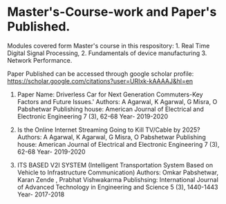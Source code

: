 # Master's-Course-work and Paper's Published.
Modules covered form Master's course in this respository: 1. Real Time Digital Signal Processing, 2. Fundamentals of device manufacturing 3. Network Performance.

Paper Published can be accessed through google scholar profile: https://scholar.google.com/citations?user=URIxk-kAAAAJ&hl=en

1. Paper Name: Driverless Car for Next Generation Commuters-Key Factors and Future Issues.'
   Authors: A Agarwal, K Agarwal, G Misra, O Pabshetwar
   Publishing house: American Journal of Electrical and Electronic Engineering 7 (3), 62-68
   Year- 2019-2020
   
2. Is the Online Internet Streaming Going to Kill TV/Cable by 2025? 
   Authors: A Agarwal, K Agarwal, G Misra, O Pabshetwar
   Publishing house: American Journal of Electrical and Electronic Engineering 7 (3), 62-68
   Year- 2019-2020
 
3. ITS BASED V2I SYSTEM (Intelligent Transportation System Based on Vehicle to Infrastructure Communication)
   Authors: Omkar Pabshetwar, Karan Zende , Prabhat Vishwakarma
   Publishsing: International Journal of Advanced Technology in Engineering and Science 5 (3), 1440-1443 
   Year- 2017-2018

